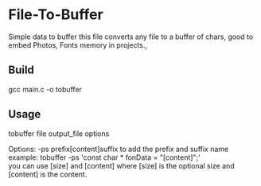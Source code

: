 # File-To-Buffer
<p>Simple data to buffer this file converts any file to a buffer of chars, good to embed Photos, Fonts memory in projects.,</p>


<h2>Build</h2>
gcc main.c -o tobuffer
<h2>Usage</h2>
tobuffer file output_file options


Options:
  -ps prefix[content]suffix  to add the prefix and suffix name example: tobuffer -ps 'const char * fonData = "[content]";'<br>
  you can use [size] and [content] where [size] is the optional size and [content] is the content.
